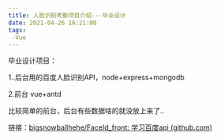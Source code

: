 ```yaml
---
title: 人脸识别考勤项目介绍---毕业设计
date: 2021-04-26 16:21:00
tags:
 -Vue
---
```

毕业设计项目：

1..后台用的百度人脸识别API，node+express+mongodb

2.前台 vue+antd

比较简单的前台，后台有些数据啥的就没放上来了..

链接：[bigsnowballhehe/FaceId\_front: 学习百度api (github.com)](https://github.com/bigsnowballhehe/FaceId_front)